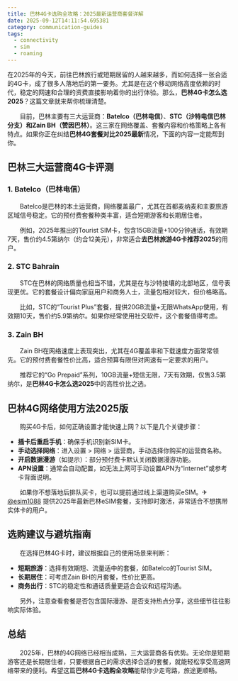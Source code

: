 ```yaml
---
title: 巴林4G卡选购全攻略：2025最新运营商套餐详解
date: 2025-09-12T14:11:54.695381
category: communication-guides
tags:
  - connectivity
  - sim
  - roaming
---
```


在2025年的今天，前往巴林旅行或短期居留的人越来越多，而如何选择一张合适的4G卡，成了很多人落地后的第一要务。尤其是在这个移动网络高度依赖的时代，稳定的网速和合理的资费直接影响着你的出行体验。那么，**巴林4G卡怎么选2025**？这篇文章就来帮你梳理清楚。

　　目前，巴林主要有三大运营商：**Batelco（巴林电信）**、**STC（沙特电信巴林分支）**和**Zain BH（赞因巴林）**。这三家在网络覆盖、套餐内容和价格策略上各有特点。如果你正在纠结**巴林4G套餐对比2025最新**情况，下面的内容一定能帮到你。

## 巴林三大运营商4G卡评测

### 1. Batelco（巴林电信）

　　Batelco是巴林的本土运营商，网络覆盖最广，尤其在首都麦纳麦和主要旅游区域信号稳定。它的预付费套餐种类丰富，适合短期游客和长期居住者。

　　例如，2025年推出的Tourist SIM卡，包含15GB流量+100分钟通话，有效期7天，售价约4.5第纳尔（约合12美元），非常适合**去巴林旅游4G卡推荐2025**的用户。

### 2. STC Bahrain

　　STC在巴林的网络质量也相当不错，尤其是在与沙特接壤的北部地区，信号表现更优。它的套餐设计偏向家庭用户和商务人士，流量包相对较大，但价格略高。

　　比如，STC的“Tourist Plus”套餐，提供20GB流量+无限WhatsApp使用，有效期10天，售价约5.9第纳尔。如果你经常使用社交软件，这个套餐值得考虑。

### 3. Zain BH

　　Zain BH在网络速度上表现突出，尤其在4G覆盖率和下载速度方面常常领先。它的预付费套餐性价比高，适合预算有限但对网速有一定要求的用户。

　　推荐它的“Go Prepaid”系列，10GB流量+短信无限，7天有效期，仅售3.5第纳尔，是**巴林4G卡怎么选2025**中的高性价比之选。

## 巴林4G网络使用方法2025版

　　购买4G卡后，如何正确设置才能快速上网？以下是几个关键步骤：

- **插卡后重启手机**：确保手机识别新SIM卡。
- **手动选择网络**：进入设置 > 网络 > 运营商，手动选择你购买的运营商名称。
- **开启数据漫游**（如提示）：部分预付费卡默认关闭数据漫游功能。
- **APN设置**：通常会自动配置，如无法上网可手动设置APN为“internet”或参考卡背面说明。

　　如果你不想落地后排队买卡，也可以提前通过线上渠道购买eSIM。✈[@esim1088](https://t.me/s/esim1088) 提供2025年最新巴林eSIM套餐，支持即时激活，非常适合不想携带实体卡的用户。

## 选购建议与避坑指南

　　在选择巴林4G卡时，建议根据自己的使用场景来判断：

- **短期旅游**：选择有效期短、流量适中的套餐，如Batelco的Tourist SIM。
- **长期居住**：可考虑Zain BH的月套餐，性价比更高。
- **商务出行**：STC的稳定性和通话质量更适合会议和远程沟通。

　　另外，注意查看套餐是否包含国际漫游、是否支持热点分享，这些细节往往影响实际体验。

## 总结

　　2025年，巴林的4G网络已经相当成熟，三大运营商各有优势。无论你是短期游客还是长期居住者，只要根据自己的需求选择合适的套餐，就能轻松享受高速网络带来的便利。希望这篇**巴林4G卡选购全攻略**能帮你少走弯路，旅途更顺畅。